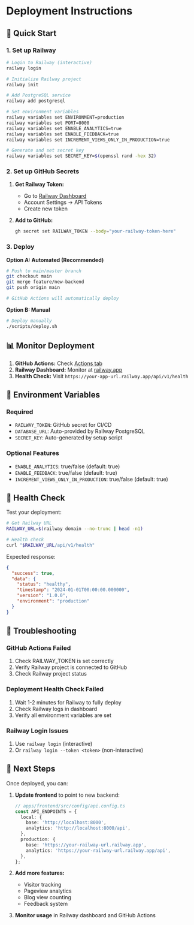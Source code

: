 # Deployment Instructions

## 🚀 Quick Start

### 1. Set up Railway

```bash
# Login to Railway (interactive)
railway login

# Initialize Railway project
railway init

# Add PostgreSQL service
railway add postgresql

# Set environment variables
railway variables set ENVIRONMENT=production
railway variables set PORT=8000
railway variables set ENABLE_ANALYTICS=true
railway variables set ENABLE_FEEDBACK=true
railway variables set INCREMENT_VIEWS_ONLY_IN_PRODUCTION=true

# Generate and set secret key
railway variables set SECRET_KEY=$(openssl rand -hex 32)
```

### 2. Set up GitHub Secrets

1. **Get Railway Token:**
   - Go to [Railway Dashboard](https://railway.app/dashboard)
   - Account Settings → API Tokens
   - Create new token

2. **Add to GitHub:**
   ```bash
   gh secret set RAILWAY_TOKEN --body="your-railway-token-here"
   ```

### 3. Deploy

**Option A: Automated (Recommended)**
```bash
# Push to main/master branch
git checkout main
git merge feature/new-backend
git push origin main

# GitHub Actions will automatically deploy
```

**Option B: Manual**
```bash
# Deploy manually
./scripts/deploy.sh
```

## 📊 Monitor Deployment

1. **GitHub Actions:** Check [Actions tab](https://github.com/remcostoeten/backend-new/actions)
2. **Railway Dashboard:** Monitor at [railway.app](https://railway.app)
3. **Health Check:** Visit `https://your-app-url.railway.app/api/v1/health`

## 🔧 Environment Variables

### Required
- `RAILWAY_TOKEN`: GitHub secret for CI/CD
- `DATABASE_URL`: Auto-provided by Railway PostgreSQL
- `SECRET_KEY`: Auto-generated by setup script

### Optional Features
- `ENABLE_ANALYTICS`: true/false (default: true)
- `ENABLE_FEEDBACK`: true/false (default: true)
- `INCREMENT_VIEWS_ONLY_IN_PRODUCTION`: true/false (default: true)

## 🏥 Health Check

Test your deployment:
```bash
# Get Railway URL
RAILWAY_URL=$(railway domain --no-trunc | head -n1)

# Health check
curl "$RAILWAY_URL/api/v1/health"
```

Expected response:
```json
{
  "success": true,
  "data": {
    "status": "healthy",
    "timestamp": "2024-01-01T00:00:00.000000",
    "version": "1.0.0",
    "environment": "production"
  }
}
```

## 🐛 Troubleshooting

### GitHub Actions Failed
1. Check RAILWAY_TOKEN is set correctly
2. Verify Railway project is connected to GitHub
3. Check Railway project status

### Deployment Health Check Failed
1. Wait 1-2 minutes for Railway to fully deploy
2. Check Railway logs in dashboard
3. Verify all environment variables are set

### Railway Login Issues
1. Use `railway login` (interactive)
2. Or `railway login --token <token>` (non-interactive)

## 📝 Next Steps

Once deployed, you can:

1. **Update frontend** to point to new backend:
   ```typescript
   // apps/frontend/src/config/api.config.ts
   const API_ENDPOINTS = {
     local: {
       base: 'http://localhost:8000',
       analytics: 'http://localhost:8000/api',
     },
     production: {
       base: 'https://your-railway-url.railway.app',
       analytics: 'https://your-railway-url.railway.app/api',
     },
   };
   ```

2. **Add more features:**
   - Visitor tracking
   - Pageview analytics
   - Blog view counting
   - Feedback system

3. **Monitor usage** in Railway dashboard and GitHub Actions